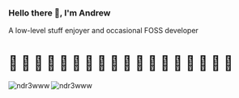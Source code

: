 <h3 align="left">Hello there 👋, I'm Andrew</h3>
<p align="left">A low-level stuff enjoyer and occasional FOSS developer</p>
<h1 align="left">👾 👾 👾 👾 👾 👾 👾 👾 👾 👾 👾 👾 👾 👾 👾 👾 👾 👾</h1>

<p align="left">
  <!-- Most used languages -->
  <img align="left" src="https://github-readme-stats-ndr3wwws-projects.vercel.app/api/top-langs/?username=ndr3www&show_icons=true&theme=tokyonight&langs_count=8&layout=compact" alt="ndr3www" />
  
  <!-- Stats -->
  <img align="left" src="https://github-readme-stats-ndr3wwws-projects.vercel.app/api?username=ndr3www&show_icons=true&theme=tokyonight&hide_rank=true&include_all_commits=true&custom_title=GitHub&nbsp;Stats" alt="ndr3www" />
</p>
